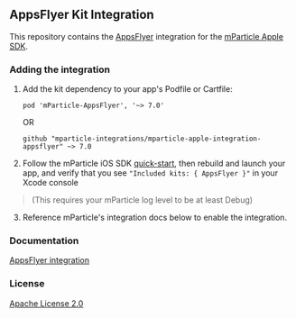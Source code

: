 ## AppsFlyer Kit Integration

This repository contains the [AppsFlyer](https://www.appsflyer.com) integration for the [mParticle Apple SDK](https://github.com/mParticle/mparticle-apple-sdk).

### Adding the integration

1. Add the kit dependency to your app's Podfile or Cartfile:

    ```
    pod 'mParticle-AppsFlyer', '~> 7.0'
    ```

    OR

    ```
    github "mparticle-integrations/mparticle-apple-integration-appsflyer" ~> 7.0
    ```

2. Follow the mParticle iOS SDK [quick-start](https://github.com/mParticle/mparticle-apple-sdk), then rebuild and launch your app, and verify that you see `"Included kits: { AppsFlyer }"` in your Xcode console 

> (This requires your mParticle log level to be at least Debug)

3. Reference mParticle's integration docs below to enable the integration.

### Documentation

[AppsFlyer integration](https://docs.mparticle.com/integrations/appsflyer/event/)

### License

[Apache License 2.0](http://www.apache.org/licenses/LICENSE-2.0)
